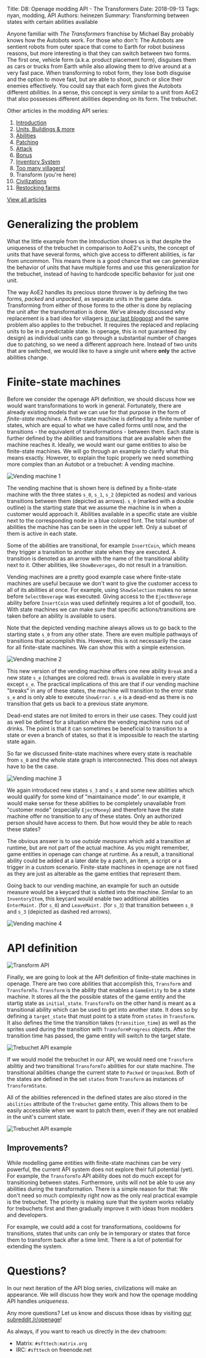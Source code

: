 Title: D8: Openage modding API - The Transformers
Date: 2018-09-13
Tags: nyan, modding, API
Authors: heinezen
Summary: Transforming between states with certain abilities available

Anyone familiar with *The Transformers* franchise by Michael Bay probably knows how the Autobots work. For those who don't: The Autobots are sentient robots from outer space that come to Earth for robot business reasons, but more interesting is that they can switch between two forms. The first one, vehicle form (a.k.a. product placement form), disguises them as cars or trucks from Earth while also allowing them to drive around at a very fast pace. When transforming to robot form, they lose both disguise and the option to move fast, but are able to shoot, punch or slice their enemies effectively. You could say that each form gives the Autobots different *abilities*. In a sense, this concept is very similar to a unit from AoE2 that also possesses different abilities depending on its form. The trebuchet.

Other articles in the modding API series:

1. [Introduction]({filename}/blog/D0000-openage_mod_api_intro.md)
2. [Units, Buildings & more]({filename}/blog/D0001-openage_mod_api_game_entity.md)
3. [Abilities]({filename}/blog/D0002-openage_mod_api_ability.md)
4. [Patching]({filename}/blog/D0003-openage_mod_api_patching.md)
5. [Attack]({filename}/blog/D0004-openage_mod_api_attack.md)
6. [Bonus]({filename}/blog/D0005-openage_mod_api_bonus.md)
7. [Inventory System]({filename}/blog/D0006-openage_mod_api_inventory.md)
8. [Too many villagers!]({filename}/blog/D0007-openage_mod_api_villager.md)
9. Transform (you're here)
10. [Civilizations]({filename}/blog/D0009-openage_mod_api_civ.md)
11. [Restocking farms]({filename}/blog/D0010-openage_mod_api_farming.md)

[View all articles]({filename}/blog/landing_page.md)

# Generalizing the problem

What the little example from the Introduction shows us is that despite the uniqueness of the trebuchet in comparison to AoE2's units, the concept of units that have several forms, which give access to different abilities, is far from uncommon. This means there is a good chance that we can generalize the behavior of units that have multiple forms and use this generalization for the trebuchet, instead of having to hardcode specific behavior for just one unit.

The way AoE2 handles its precious stone thrower is by defining the two forms, *packed* and *unpacked*, as separate units in the game data. Transforming from either of those forms to the other is done by replacing the unit after the transformation is done. We've already discussed why replacement is a bad idea for villagers [in our last blogpost]({filename}/blog/D0007-openage_mod_api_villager.md) and the same problem also applies to the trebuchet. It requires the replaced and replacing units to be in a predictable state. In openage, this is not guaranteed (by design) as individual units can go through a substantial number of changes due to patching, so we need a different approach here. Instead of two units that are switched, we would like to have a single unit where **only** the active abilities change.

# Finite-state machines

Before we consider the openage API definition, we should discuss how we would want transformations to work in general. Fortunately, there are already existing models that we can use for that purpose in the form of *finite-state machines*. A finite-state machine is defined by a finite number of states, which are equal to what we have called forms until now, and the transitions - the equivalent of transformations - between them. Each state is further defined by the abilities and transitions that are available when the machine reaches it. Ideally, we would want our game entities to also be finite-state machines. We will go through an example to clarify what this means exactly. However, to explain the topic properly we need something more complex than an Autobot or a trebuchet: A vending machine.

![Vending machine 1]({static}/images/D0008-automaton-1.png)

The vending machine that is shown here is defined by a finite-state machine with the three states `s_0`, `s_1`, `s_2` (depicted as nodes) and various transitions between them (depicted as arrows). `s_0` (marked with a double outline) is the starting state that we assume the machine is in when a customer would approach it. Abilities available in a specific state are visible next to the corresponding node in a blue colored font. The total number of abilities the machine has can be seen in the upper left. Only a subset of them is active in each state.

Some of the abilities are transitional, for example `InsertCoin`, which means they trigger a transition to another state when they are executed. A transition is denoted as an arrow with the name of the transitional ability next to it. Other abilities, like `ShowBeverages`, do not result in a transition.

Vending machines are a pretty good example case where finite-state machines are useful because we don't want to give the customer access to all of its abilities at once. For example, using `ShowSelection` makes no sense before `SelectBeverage` was executed. Giving access to the `EjectBeverage` ability before `InsertCoin` was used definitely requires a lot of goodwill, too. With state machines we can make sure that specific actions/transitions are taken before an ability is available to users.

Note that the depicted vending machine always allows us to go back to the starting state `s_0` from any other state. There are even multiple pathways of transitions that accomplish this. However, this is not necessarily the case for all finite-state machines. We can show this with a simple extension.

![Vending machine 2]({static}/images/D0008-automaton-2.png)

This new version of the vending machine offers one new ability `Break` and a new state `s_e` (changes are colored red). `Break` is available in every state except `s_e`. The practical implications of this are that if our vending machine "breaks" in any of these states, the machine will transition to the error state `s_e` and is only able to execute `ShowError`. `s_e` is a dead-end as there is no transition that gets us back to a previous state anymore.

Dead-end states are not limited to errors in their use cases. They could just as well be defined for a situation where the vending machine runs out of drinks. The point is that it can sometimes be beneficial to transition to a state or even a branch of states, so that it is impossible to reach the starting state again.

So far we discussed finite-state machines where every state is reachable from `s_0` and the whole state graph is interconnected. This does not always have to be the case.

![Vending machine 3]({static}/images/D0008-automaton-3.png)

We again introduced new states `s_3` and `s_4` and some new abilities which would qualify for some kind of "maintainance mode". In our example, it would make sense for these abilities to be completely unavailable from "customer mode" (especially `EjectMoney`) and therefore have the state machine offer no transition to any of these states. Only an authorized person should have access to them. But how would they be able to reach these states?

The obvious answer is to use *outside measures* which add a transition at runtime, but are not part of the actual machine. As you might remember, game entities in openage can change at runtime. As a result, a transitional ability could be added at a later date by a patch, an item, a script or a trigger in a custom scenario. Finite-state machines in openage are not fixed as they are just as alterable as the game entities that represent them.

Going back to our vending machine, an example for such an outside measure would be a keycard that is slotted into the machine. Similar to an `InventoryItem`, this keycard would enable two additional abilities `EnterMaint.` (for `s_0`) and `LeaveMaint.` (for `s_3`) that transition between `s_0` and `s_3` (depicted as dashed red arrows).

![Vending machine 4]({static}/images/D0008-automaton-4.png)

# API definition

![Transform API]({static}/images/D0008-transform-api.png)

Finally, we are going to look at the API definition of finite-state machines in openage. There are two core abilities that accomplish this, `Transform` and `TransformTo`. `Transform` is the ability that enables a `GameEntity` to be a state machine. It stores all the the possible states of the game entity and the startig state as `initial_state`. `TransformTo` on the other hand is meant as a transitional ability which can be used to get into another state. It does so by defining a `target_state` that must point to a state from `states` in `Transform`. It also defines the time the transition takes (`transition_time`) as well as the sprites used during the transition with `TransformProgress` objects. After the transition time has passed, the game entity will switch to the target state.

![Trebuchet API example]({static}/images/D0008-transform-trebuchet-example.png)

If we would model the trebuchet in our API, we would need one `Transform` abilitiy and two transitional `TransformTo` abilities for our state machine. The transitional abilities change the current state to `Packed` or `Unpacked`. Both of the states are defined in the set `states` from `Transform` as instances of `TransformState`.

All of the abilities referenced in the defined states are also stored in the `abilities` attribute of the `Trebuchet` game entity. This allows them to be easily accessible when we want to patch them, even if they are not enabled in the unit's current state.

![Trebuchet API example]({static}/images/D0008-transform-trebuchet-automaton.png)

## Improvements?

While modelling game entities with finite-state machines can be very powerful, the current API system does not explore their full potential (yet). For example, the `TransformTo` API ability does not do much except for transitioning between states. Furthermore, units will not be able to use any abilities during the transformation. There is a simple reason for that: We don't need so much complexity right now as the only real practical example is the trebuchet. The priority is making sure that the system works reliably for trebuchets first and then gradually improve it with ideas from modders and developers.

For example, we could add a cost for transformations, cooldowns for transitions, states that units can only be in temporary or states that force them to transform back after a time limit. There is a lot of potential for extending the system.

# Questions?

In our next iteration of the API blog series, civilizations will make an appearance. We will discuss how they work and how the openage modding API handles *uniqueness*.

Any more questions? Let us know and discuss those ideas by visiting [our subreddit /r/openage](https://reddit.com/r/openage)!

As always, if you want to reach us directly in the dev chatroom:

* Matrix: `#sfttech:matrix.org`
* IRC: `#sfttech` on freenode.net
